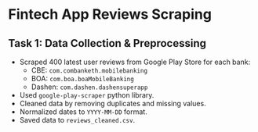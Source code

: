 # Fintech App Reviews Scraping

## Task 1: Data Collection & Preprocessing

- Scraped 400 latest user reviews from Google Play Store for each bank:
  - CBE: `com.combanketh.mobilebanking`
  - BOA: `com.boa.boaMobileBanking`
  - Dashen: `com.dashen.dashensuperapp`
- Used `google-play-scraper` python library.
- Cleaned data by removing duplicates and missing values.
- Normalized dates to `YYYY-MM-DD` format.
- Saved data to `reviews_cleaned.csv`.
